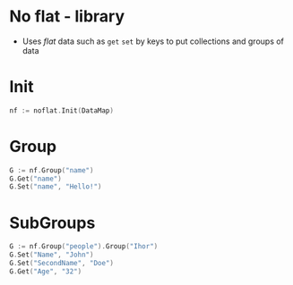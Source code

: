 # No flat - library
* Uses _flat_ data such as `get` `set` by keys to put collections and groups of data

# Init
```go
nf := noflat.Init(DataMap)
```

# Group
```go
G := nf.Group("name")
G.Get("name")
G.Set("name", "Hello!")
```

# SubGroups
```go
G := nf.Group("people").Group("Ihor")
G.Set("Name", "John")
G.Set("SecondName", "Doe")
G.Get("Age", "32")
```